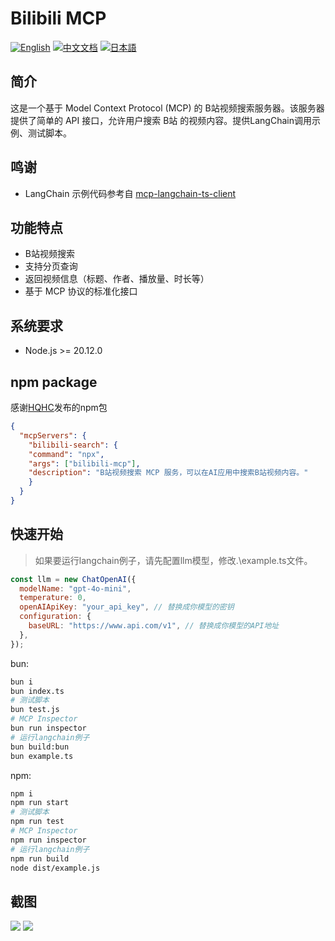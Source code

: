 # Bilibili MCP

[![English](https://img.shields.io/badge/English-Click-yellow)](README-en.md)
[![中文文档](https://img.shields.io/badge/中文文档-点击查看-orange)](README.md)
[![日本語](https://img.shields.io/badge/日本語-クリック-青)](README-ja.md)

## 简介
这是一个基于 Model Context Protocol (MCP) 的 B站视频搜索服务器。该服务器提供了简单的 API 接口，允许用户搜索 B站 的视频内容。提供LangChain调用示例、测试脚本。

## 鸣谢
- LangChain 示例代码参考自 [mcp-langchain-ts-client](https://github.com/isaacwasserman/mcp-langchain-ts-client)

## 功能特点
- B站视频搜索
- 支持分页查询
- 返回视频信息（标题、作者、播放量、时长等）
- 基于 MCP 协议的标准化接口

## 系统要求
- Node.js >= 20.12.0

## npm package
感谢[HQHC](https://github.com/HQHC)发布的npm包
```json
{
  "mcpServers": {
    "bilibili-search": {
    "command": "npx",
    "args": ["bilibili-mcp"],
    "description": "B站视频搜索 MCP 服务，可以在AI应用中搜索B站视频内容。"
    }
  }
}
```

## 快速开始
> 如果要运行langchain例子，请先配置llm模型，修改.\example.ts文件。
```javascript
const llm = new ChatOpenAI({
  modelName: "gpt-4o-mini",
  temperature: 0,
  openAIApiKey: "your_api_key", // 替换成你模型的密钥
  configuration: {
    baseURL: "https://www.api.com/v1", // 替换成你模型的API地址
  },
});
```

bun:

```bash
bun i
bun index.ts
# 测试脚本
bun test.js
# MCP Inspector
bun run inspector
# 运行langchain例子
bun build:bun
bun example.ts
```

npm:

```bash
npm i
npm run start
# 测试脚本
npm run test
# MCP Inspector
npm run inspector
# 运行langchain例子
npm run build
node dist/example.js
```

## 截图
![](./imgs/test-01.png)
![](./imgs/test-02.png)


